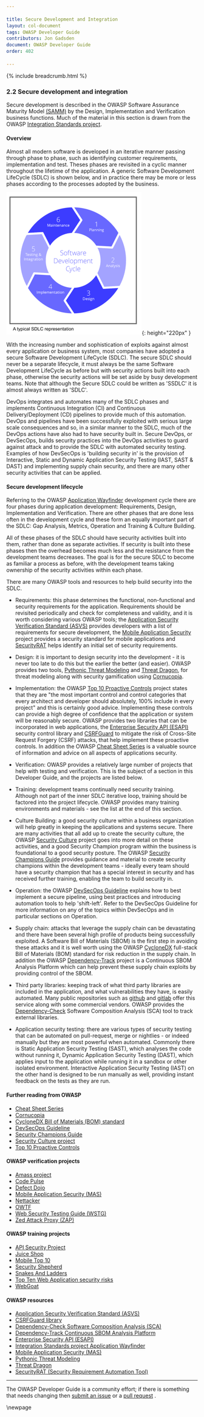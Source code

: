 ```yaml
---

title: Secure Development and Integration
layout: col-document
tags: OWASP Developer Guide
contributors: Jon Gadsden
document: OWASP Developer Guide
order: 402

---
```


{% include breadcrumb.html %}

### 2.2 Secure development and integration

Secure development is described in the OWASP Software Assurance Maturity Model [(SAMM)][samm]
by the Design, Implementation and Verification business functions.
Much of the material in this section is drawn from the OWASP [Integration Standards project][ois].

#### Overview

Almost all modern software is developed in an iterative manner passing through phase to phase,
such as identifying customer requirements, implementation and test.
Theses phases are revisited in a cyclic manner throughout the lifetime of the application.
A generic Software Development LifeCycle (SDLC) is shown below, and in practice there may be more or less phases
according to the processes adopted by the business.

![SDLC Diagram](../assets/images/sdlc_diag.png "typical SDLC diagram"){: height="220px" }

With the increasing number and sophistication of exploits against almost every application or business system,
most companies have adopted a secure Software Development LifeCycle (SDLC).
The secure SDLC should never be a separate lifecycle,
it must always be the same Software Development LifeCycle as before but with security actions built into each phase,
otherwise the security actions will be set aside by busy development teams.
Note that although the Secure SDLC could be written as 'SSDLC' it is almost always written as 'SDLC'.

DevOps integrates and automates many of the SDLC phases and implements Continuous Integration (CI)
and Continuous Delivery/Deployment (CD) pipelines to provide much of this automation.
DevOps and pipelines have been successfully exploited with serious large scale consequences
and so, in a similar manner to the SDLC, much of the DevOps actions have also had to have security built in.
Secure DevOps, or DevSecOps, builds security practices into the DevOps activities to guard against attack
and to provide the SDLC with automated security testing.
Examples of how DevSecOps is 'building security in' is the provision of
Interactive, Static and Dynamic Application Security Testing (IAST, SAST & DAST)
and implementing supply chain security, and there are many other security activities that can be applied.

#### Secure development lifecycle

Referring to the OWASP [Application Wayfinder][ois] development cycle
there are four phases during application development: Requirements, Design, Implementation and Verification.
There are other phases that are done less often in the development cycle and these form an equally important
part of the SDLC: Gap Analysis, Metrics, Operation and Training & Culture Building.

All of these phases of the SDLC should have security activities built into them,
rather than done as separate activities. If security is built into these phases then the overhead becomes much less
and the resistance from the development teams decreases. The goal is for the secure SDLC to become as familiar
a process as before, with the development teams taking ownership of the security activities within each phase.

There are many OWASP tools and resources to help build security into the SDLC.

* Requirements: this phase determines the functional, non-functional and security requirements for the application.
    Requirements should be revisited periodically and check for completeness and validity,
    and it is worth considering various OWASP tools;
    the [Application Security Verification Standard (ASVS)][asvs] provides developers
    with a list of requirements for secure development,
    the [Mobile Application Security][mas] project provides a security standard for mobile applications
    and [SecurityRAT][srat] helps identify an initial set of security requirements.

* Design: it is important to design security into the development - it is never too late to do this
    but the earlier the better (and easier). OWASP provides two tools, [Pythonic Threat Modeling][pytm]
    and [Threat Dragon][td], for threat modeling along with security gamification using [Cornucopia][cornucopia].

* Implementation: the OWASP [Top 10 Proactive Controls][proactive10] project states that they are
    "the most important control and control categories that every architect and developer should absolutely,
    100% include in every project" and this is certainly good advice. Implementing these controls can provide
    a high degree of confidence that the application or system will be reasonably secure.
    OWASP provides two libraries that can be incorporated in web applications,
    the [Enterprise Security API (ESAPI)][esapi] security control library
    and [CSRFGuard][csrf] to mitigate the risk of Cross-Site Request Forgery (CSRF) attacks,
    that help implement these proactive controls. In addition the OWASP [Cheat Sheet Series][cheat] is a valuable source
    of information and advice on all aspects of applications security.

* Verification: OWASP provides a relatively large number of projects that help with testing and verification.
   This is the subject of a section in this Developer Guide, and the projects are listed below.

* Training: development teams continually need security training. Although not part of the inner SDLC iterative loop,
   training should be factored into the project lifecycle.
   OWASP provides many training environments and materials - see the list at the end of this section.

* Culture Building: a good security culture within a business organization will help greatly in keeping
   the applications and systems secure. There are many activities that all add up to create the
   security culture, the OWASP [Security Culture][culture] project goes into more detail on these activities,
   and a good Security Champion program within the business is foundational to a good security posture.
   The OWASP [Security Champions Guide][champions] provides guidance and material to create security champions
   within the development teams - ideally every team should have a security champion that has
   a special interest in security and has received further training, enabling the team to build security in.

* Operation: the OWASP [DevSecOps Guideline][devsecops] explains how to best implement a secure pipeline,
    using best practices and introducing automation tools to help 'shift-left'.
    Refer to the DevSecOps Guideline for more information on any of the topics within DevSecOps
    and in particular sections on Operation.

* Supply chain: attacks that leverage the supply chain can be devastating
    and there have been several high profile of products being successfully exploited.
    A Software Bill of Materials (SBOM) is the first step in avoiding these attacks and
    it is well worth using the OWASP [CycloneDX][cyclone] full-stack Bill of Materials (BOM) standard
    for risk reduction in the supply chain.
    In addition the OWASP [Dependency-Track][deptrack] project is a Continuous SBOM Analysis Platform
    which can help prevent these supply chain exploits by providing control of the SBOM.

* Third party libraries: keeping track of what third party libraries are included in the application,
    and what vulnerabilities they have, is easily automated. Many public repositories such as [github][github]
    and [gitlab][gitlab] offer this service along with some commercial vendors.
    OWASP provides the [Dependency-Check][depcheck] Software Composition Analysis (SCA) tool
    to track external libraries.

* Application security testing: there are various types of security testing that can be automated on pull-request,
   merge or nightlies - or indeed manually but they are most powerful when automated. Commonly there is
   Static Application Security Testing (SAST), which analyses the code without running it,
   Dynamic Application Security Testing (DAST), which applies input to the application while running it in a sandbox
   or other isolated environment.
   Interactive Application Security Testing (IAST) on the other hand is designed to be run manually as well,
   providing instant feedback on the tests as they are run.

#### Further reading from OWASP

* [Cheat Sheet Series][cheat]
* [Cornucopia][cornucopia]
* [CycloneDX Bill of Materials (BOM) standard][cyclone]
* [DevSecOps Guideline][devsecops]
* [Security Champions Guide][champions]
* [Security Culture project][culture]
* [Top 10 Proactive Controls][proactive10]

#### OWASP verification projects

* [Amass project][amass]
* [Code Pulse][pulse]
* [Defect Dojo][dojo]
* [Mobile Application Security (MAS)][mas]
* [Nettacker][net]
* [OWTF][owtf]
* [Web Security Testing Guide (WSTG)][wstg]
* [Zed Attack Proxy (ZAP)][zap]

#### OWASP training projects

* [API Security Project][api]
* [Juice Shop][juice]
* [Mobile Top 10][mobile10]
* [Security Shepherd][shepherd]
* [Snakes And Ladders][snakes]
* [Top Ten Web Application security risks][top10]
* [WebGoat][goat]

#### OWASP resources

* [Application Security Verification Standard (ASVS)][asvs]
* [CSRFGuard library][csrf]
* [Dependency-Check Software Composition Analysis (SCA)][depcheck]
* [Dependency-Track Continuous SBOM Analysis Platform][deptrack]
* [Enterprise Security API (ESAPI)][esapi]
* [Integration Standards project Application Wayfinder][ois]
* [Mobile Application Security (MAS)][mas]
* [Pythonic Threat Modeling][pytm]
* [Threat Dragon][td]
* [SecurityRAT (Security Requirement Automation Tool)][srat]

<script type="text/javascript" src="https://app.diagrams.net/js/viewer-static.min.js"></script>

----

The OWASP Developer Guide is a community effort; if there is something that needs changing
then [submit an issue][issue0402] or a [pull request][pr] .

[amass]: https://owasp.org/www-project-amass/
[api]: https://owasp.org/www-project-api-security/
[asvs]: https://owasp.org/www-project-application-security-verification-standard/
[cheat]: https://owasp.org/www-project-cheat-sheets/
[cornucopia]: https://owasp.org/www-project-cornucopia/
[csrf]: https://owasp.org/www-project-csrfguard/
[champions]: https://owasp.org/www-project-security-champions-guidebook/
[culture]: https://owasp.org/www-project-security-culture/
[cyclone]: https://owasp.org/www-project-cyclonedx/
[depcheck]: https://owasp.org/www-project-dependency-check/
[deptrack]: https://dependencytrack.org/
[devsecops]: https://owasp.org/www-project-devsecops-guideline/
[dojo]: https://www.defectdojo.org/
[esapi]: https://owasp.org/www-project-enterprise-security-api/
[github]: https://github.com/
[gitlab]: https://about.gitlab.com/
[goat]: https://owasp.org/www-project-webgoat/
[issue0402]: https://github.com/OWASP/www-project-developer-guide/issues/new?labels=enhancement&template=request.md&title=Update:%2004-foundations/02-secure-development
[juice]: https://owasp.org/www-project-juice-shop/
[mas]: https://mas.owasp.org/
[mobile10]: https://owasp.org/www-project-mobile-top-10/
[net]: https://owasp.org/www-project-nettacker/
[ois]: https://owasp.org/www-project-integration-standards/
[owtf]: https://owasp.org/www-project-owtf/
[pr]: https://github.com/OWASP/www-project-developer-guide/pulls
[proactive10]: https://owasp.org/www-project-proactive-controls/
[pulse]: https://owasp.org/www-project-code-pulse/
[pytm]: https://owasp.org/www-project-pytm/
[samm]: https://owaspsamm.org/about/
[shepherd]: https://owasp.org/www-project-security-shepherd/
[snakes]: https://owasp.org/www-project-snakes-and-ladders/
[srat]: https://owasp.org/www-project-securityrat/
[td]: https://owasp.org/www-project-threat-dragon/
[top10]: https://owasp.org/www-project-top-ten/
[wstg]: https://owasp.org/www-project-web-security-testing-guide/
[zap]: https://www.zaproxy.org/

\newpage
